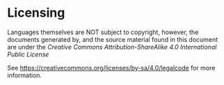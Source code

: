 # Licensing

Languages themselves are NOT subject to copyright, however, the documents generated by, 
and the source material found in this document are under the *Creative Commons 
Attribution-ShareAlike 4.0 International Public License*

See https://creativecommons.org/licenses/by-sa/4.0/legalcode for more information.
